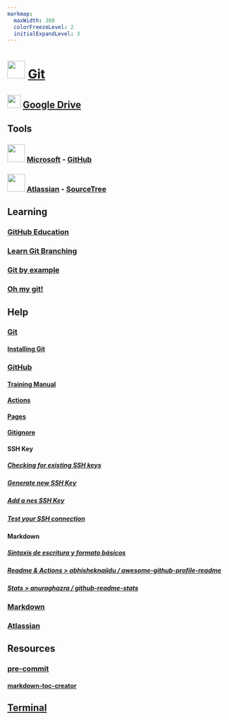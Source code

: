 ```yaml
---
markmap:
  maxWidth: 300
  colorFreezeLevel: 2
  initialExpandLevel: 3
---
```


# <img src='https://i.imgur.com/nySomdb.png' style='height:40px;width:auto'> [Git](https://www.git-scm.com/)

## <img src='https://i.imgur.com/ZNXS54N.png' style='height:30px;width:auto'> [Google Drive](https://drive.google.com/drive/folders/1PEaZDEdmcpaQzGsI_v9jBSSFKR7dC0n7?usp=drive_link)

## Tools

### <img src='https://i.imgur.com/OZr9rF0.png' style='height:40px;width:auto'> [Microsoft](https://www.microsoft.com/) - [GitHub](https://github.com/)

### <img src='https://i.imgur.com/90PwkXM.png' style='height:40px;width:auto'> [Atlassian](hhttps://www.atlassian.com/es) - [SourceTree](https://www.sourcetreeapp.com/)

## Learning

### [GitHub Education](https://github.com/edu)
### [Learn Git Branching](https://learngitbranching.js.org/)
### [Git by example](https://antonz.org/git-by-example/)
### [Oh my git!](https://ohmygit.org/)


## Help

### [Git](https://git-scm.com/doc)
#### [Installing Git](https://git-scm.com/book/en/v2/Getting-Started-Installing-Git)

### [GitHub](https://docs.github.com/es)
#### [Training Manual](https://githubtraining.github.io/training-manual)
#### [Actions](https://docs.github.com/es/actions)
#### [Pages](https://docs.github.com/es/pages)
#### [Gitignore](https://github.com/github/gitignore)
#### SSH Key
##### [Checking for existing SSH keys](hhttps://docs.github.com/en/authentication/connecting-to-github-with-ssh/checking-for-existing-ssh-keys)
##### [Generate new SSH Key](https://docs.github.com/en/authentication/connecting-to-github-with-ssh/generating-a-new-ssh-key-and-adding-it-to-the-ssh-agent)
##### [Add a nes SSH Key](https://docs.github.com/en/authentication/connecting-to-github-with-ssh/adding-a-new-ssh-key-to-your-github-account)
##### [Test your SSH connection](https://docs.github.com/en/authentication/connecting-to-github-with-ssh/testing-your-ssh-connection)
#### Markdown
##### [Sintaxis de escritura y formato básicos](https://docs.github.com/es/get-started/writing-on-github/getting-started-with-writing-and-formatting-on-github/basic-writing-and-formatting-syntax)
##### [Readme & Actions > abhisheknaiidu / awesome-github-profile-readme](https://github.com/abhisheknaiidu/awesome-github-profile-readme)
##### [Stats > anuraghazra / github-readme-stats](https://github.com/abhisheknaiidu/awesome-github-profile-readme)

### [Markdown](https://www.markdownguide.org/)

### [Atlassian](https://www.atlassian.com/es/git)

## Resources

### [pre-commit](pre-commit.md)
#### [markdown-toc-creator](https://pypi.org/project/markdown-toc-creator/)

## [Terminal](https://docs.google.com/document/d/17oId5AsjgG7z6uwF-5XJNysQXLn5VD5ZP2M5iKwauY8/edit?usp=drive_link)
